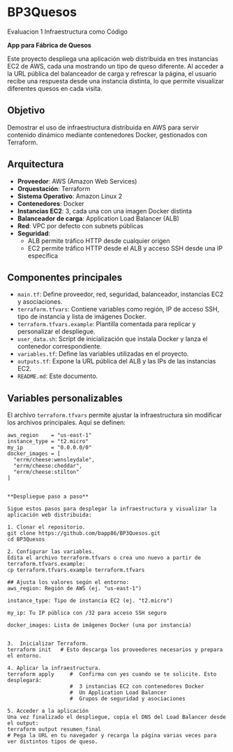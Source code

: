 # BP3Quesos
Evaluacion 1 Infraestructura como Código

**App para Fábrica de Quesos**

Este proyecto despliega una aplicación web distribuida en tres instancias EC2 de AWS, cada una mostrando un tipo de queso diferente. Al acceder a la URL pública del balanceador de carga y refrescar la página, el usuario recibe una respuesta desde una instancia distinta, lo que permite visualizar diferentes quesos en cada visita.

## Objetivo

Demostrar el uso de infraestructura distribuida en AWS para servir contenido dinámico mediante contenedores Docker, gestionados con Terraform.

## Arquitectura

- **Proveedor**: AWS (Amazon Web Services)
- **Orquestación**: Terraform
- **Sistema Operativo**: Amazon Linux 2
- **Contenedores**: Docker
- **Instancias EC2**: 3, cada una con una imagen Docker distinta
- **Balanceador de carga**: Application Load Balancer (ALB)
- **Red**: VPC por defecto con subnets públicas
- **Seguridad**:
  - ALB permite tráfico HTTP desde cualquier origen
  - EC2 permite tráfico HTTP desde el ALB y acceso SSH desde una IP específica

## Componentes principales

- `main.tf`: Define proveedor, red, seguridad, balanceador, instancias EC2 y asociaciones.
- `terraform.tfvars`: Contiene variables como región, IP de acceso SSH, tipo de instancia y lista de imágenes Docker.
- `terraform.tfvars.example`: Plantilla comentada para replicar y personalizar el despliegue.
- `user_data.sh`: Script de inicialización que instala Docker y lanza el contenedor correspondiente.
- `variables.tf`: Define las variables utilizadas en el proyecto.
- `outputs.tf`: Expone la URL pública del ALB y las IPs de las instancias EC2.
- `README.md`: Este documento.

## Variables personalizables

El archivo `terraform.tfvars` permite ajustar la infraestructura sin modificar los archivos principales. Aquí se definen:

```hcl
aws_region    = "us-east-1"
instance_type = "t2.micro"
my_ip         = "0.0.0.0/0"
docker_images = [
  "errm/cheese:wensleydale",
  "errm/cheese:cheddar",
  "errm/cheese:stilton"
]


**Despliegue paso a paso**

Sigue estos pasos para desplegar la infraestructura y visualizar la aplicación web distribuida:

1. Clonar el repositorio.
git clone https://github.com/bapp86/BP3Quesos.git
cd BP3Quesos

2. Configurar las variables.
Edita el archivo terraform.tfvars o crea uno nuevo a partir de terraform.tfvars.example:
cp terraform.tfvars.example terraform.tfvars

## Ajusta los valores según el entorno:
aws_region: Región de AWS (ej. "us-east-1")

instance_type: Tipo de instancia EC2 (ej. "t2.micro")

my_ip: Tu IP pública con /32 para acceso SSH seguro

docker_images: Lista de imágenes Docker (una por instancia)


3.  Inicializar Terraform.
terraform init   # Esto descarga los proveedores necesarios y prepara el entorno.

4. Aplicar la infraestructura.
terraform apply     #  Confirma con yes cuando se te solicite. Esto desplegará:
                    #  3 instancias EC2 con contenedores Docker
                    #  Un Application Load Balancer
                    #  Grupos de seguridad y asociaciones

5. Acceder a la aplicación
Una vez finalizado el despliegue, copia el DNS del Load Balancer desde el output:
terraform output resumen_final
# Pega la URL en tu navegador y recarga la página varias veces para ver distintos tipos de queso.
